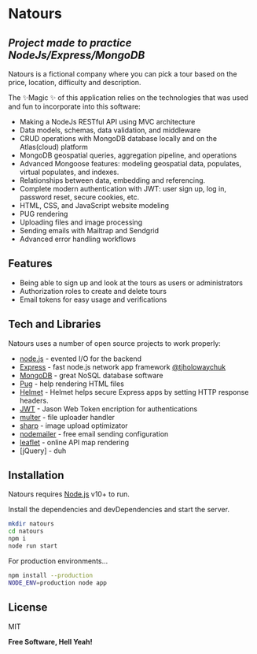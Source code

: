 # Natours
## _Project made to practice NodeJs/Express/MongoDB_

Natours is a fictional company where you can pick a tour based on the price, location, difficulty and description.

The ✨Magic ✨ of this application relies on the technologies that was used and fun to incorporate into this software:
- Making a NodeJs RESTful API using MVC architecture
- Data models, schemas, data validation, and middleware
- CRUD operations with MongoDB database locally and on the Atlas(cloud) platform
- MongoDB geospatial queries, aggregation pipeline, and operations
- Advanced Mongoose features: modeling geospatial data, populates, virtual populates, and indexes.
- Relationships between data, embedding and referencing.
- Complete modern authentication with JWT: user sign up, log in, password reset, secure cookies, etc.
- HTML, CSS, and JavaScript website modeling
- PUG rendering
- Uploading files and image processing
- Sending emails with Mailtrap and Sendgrid
- Advanced error handling workflows

## Features

- Being able to sign up and look at the tours as users or administrators
- Authorization roles to create and delete tours
- Email tokens for easy usage and verifications

## Tech and Libraries

Natours uses a number of open source projects to work properly:

- [node.js] - evented I/O for the backend
- [Express] - fast node.js network app framework [@tjholowaychuk]
- [MongoDB] - great NoSQL database software
- [Pug] - help rendering HTML files
- [Helmet] - Helmet helps secure Express apps by setting HTTP response headers.
- [JWT] - Jason Web Token encription for authentications
- [multer] - file uploader handler
- [sharp] - image upload optimizator
- [nodemailer] - free email sending configuration
- [leaflet] - online API map rendering
- [jQuery] - duh

## Installation

Natours requires [Node.js](https://nodejs.org/) v10+ to run.

Install the dependencies and devDependencies and start the server.

```sh
mkdir natours
cd natours
npm i
node run start
```

For production environments...

```sh
npm install --production
NODE_ENV=production node app
```

## License

MIT

**Free Software, Hell Yeah!**

   [git-repo-url]: <https://github.com/joemccann/dillinger.git>
   [node.js]: <http://nodejs.org>
   [@tjholowaychuk]: <http://twitter.com/tjholowaychuk>
   [express]: <http://expressjs.com>
   [@maximdeg]: <https://github.com/maximdeg>
[MongoDB]: <https://www.mongodb.com>
[Pug]: <https://pugjs.org/api/getting-started.html>
[Helmet]: <https://helmetjs.github.io/>
[JWT]: <https://datatracker.ietf.org/doc/html/rfc7519>
[multer]: <https://www.npmjs.com/package/multer>
[sharp]: <https://www.npmjs.com/package/sharp>
[nodemailer]: <https://www.npmjs.com/package/nodemailer>
[leaflet]: <https://leafletjs.com/>

  
